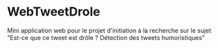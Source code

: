 WebTweetDrole
=============

Mini application web pour le projet d'initiation à la recherche sur le sujet "Est-ce que ce tweet est drôle ? Détection des tweets humoristiques"
